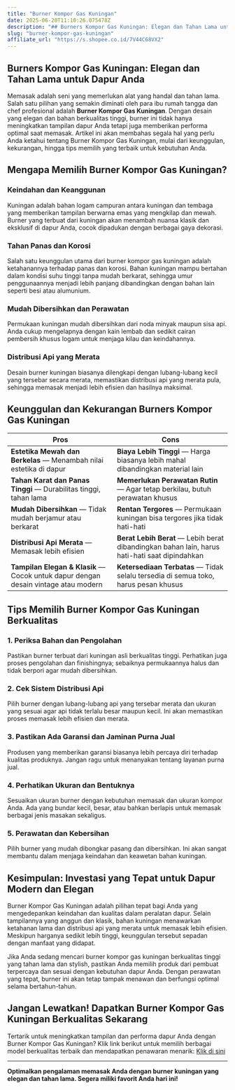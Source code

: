```yaml
---
title: "Burner Kompor Gas Kuningan"
date: 2025-06-20T11:10:26.075478Z
description: "## Burners Kompor Gas Kuningan: Elegan dan Tahan Lama untuk Dapur Anda..."
slug: "burner-kompor-gas-kuningan"
affiliate_url: "https://s.shopee.co.id/7V44C68VX2"
---
```

## Burners Kompor Gas Kuningan: Elegan dan Tahan Lama untuk Dapur Anda

Memasak adalah seni yang memerlukan alat yang handal dan tahan lama. Salah satu pilihan yang semakin diminati oleh para ibu rumah tangga dan chef profesional adalah **Burner Kompor Gas Kuningan**. Dengan desain yang elegan dan bahan berkualitas tinggi, burner ini tidak hanya meningkatkan tampilan dapur Anda tetapi juga memberikan performa optimal saat memasak. Artikel ini akan membahas segala hal yang perlu Anda ketahui tentang Burner Kompor Gas Kuningan, mulai dari keunggulan, kekurangan, hingga tips memilih yang terbaik untuk kebutuhan Anda.

## Mengapa Memilih Burner Kompor Gas Kuningan?

### Keindahan dan Keanggunan

Kuningan adalah bahan logam campuran antara kuningan dan tembaga yang memberikan tampilan berwarna emas yang mengkilap dan mewah. Burner yang terbuat dari kuningan akan menambah nuansa klasik dan eksklusif di dapur Anda, cocok dipadukan dengan berbagai gaya dekorasi.

### Tahan Panas dan Korosi

Salah satu keunggulan utama dari burner kompor gas kuningan adalah ketahanannya terhadap panas dan korosi. Bahan kuningan mampu bertahan dalam kondisi suhu tinggi tanpa mudah berkarat, sehingga umur penggunaannya menjadi lebih panjang dibandingkan dengan bahan lain seperti besi atau alumunium.

### Mudah Dibersihkan dan Perawatan

Permukaan kuningan mudah dibersihkan dari noda minyak maupun sisa api. Anda cukup mengelapnya dengan kain lembab dan sedikit cairan pembersih khusus logam untuk menjaga kilau dan keindahannya.

### Distribusi Api yang Merata

Desain burner kuningan biasanya dilengkapi dengan lubang-lubang kecil yang tersebar secara merata, memastikan distribusi api yang merata pula, sehingga memasak menjadi lebih efisien dan hasilnya maksimal.

## Keunggulan dan Kekurangan Burners Kompor Gas Kuningan

| **Pros** | **Cons** |
|---|---|
| **Estetika Mewah dan Berkelas** — Menambah nilai estetika di dapur | **Biaya Lebih Tinggi** — Harga biasanya lebih mahal dibandingkan material lain |
| **Tahan Karat dan Panas Tinggi** — Durabilitas tinggi, tahan lama | **Memerlukan Perawatan Rutin** — Agar tetap berkilau, butuh perawatan khusus |
| **Mudah Dibersihkan** — Tidak mudah berjamur atau berkarat | **Rentan Tergores** — Permukaan kuningan bisa tergores jika tidak hati-hati |
| **Distribusi Api Merata** — Memasak lebih efisien | **Berat Lebih Berat** — Lebih berat dibandingkan bahan lain, harus hati-hati saat dipindahkan |
| **Tampilan Elegan & Klasik** — Cocok untuk dapur dengan desain vintage atau modern | **Ketersediaan Terbatas** — Tidak selalu tersedia di semua toko, harus pesan khusus |

## Tips Memilih Burner Kompor Gas Kuningan Berkualitas

### 1. Periksa Bahan dan Pengolahan

Pastikan burner terbuat dari kuningan asli berkualitas tinggi. Perhatikan juga proses pengolahan dan finishingnya; sebaiknya permukaannya halus dan tidak berpori agar mudah dibersihkan.

### 2. Cek Sistem Distribusi Api

Pilih burner dengan lubang-lubang api yang tersebar merata dan ukuran yang sesuai agar api tidak terlalu besar maupun kecil. Ini akan memastikan proses memasak lebih efisien dan merata.

### 3. Pastikan Ada Garansi dan Jaminan Purna Jual

Produsen yang memberikan garansi biasanya lebih percaya diri terhadap kualitas produknya. Jangan ragu untuk menanyakan tentang layanan purna jual.

### 4. Perhatikan Ukuran dan Bentuknya

Sesuaikan ukuran burner dengan kebutuhan memasak dan ukuran kompor Anda. Ada yang bundar kecil, besar, atau bahkan berlapis untuk memasak berbagai jenis masakan sekaligus.

### 5. Perawatan dan Kebersihan

Pilih burner yang mudah dibongkar pasang dan dibersihkan. Ini akan sangat membantu dalam menjaga keindahan dan keawetan bahan kuningan.

## Kesimpulan: Investasi yang Tepat untuk Dapur Modern dan Elegan

Burner Kompor Gas Kuningan adalah pilihan tepat bagi Anda yang mengedepankan keindahan dan kualitas dalam peralatan dapur. Selain tampilannya yang anggun dan klasik, bahan kuningan menawarkan ketahanan lama dan distribusi api yang merata untuk memasak lebih efisien. Meskipun harganya sedikit lebih tinggi, keunggulan tersebut sepadan dengan manfaat yang didapat.

Jika Anda sedang mencari burner kompor gas kuningan berkualitas tinggi yang tahan lama dan stylish, pastikan Anda memilih produk dari pembuat terpercaya dan sesuai dengan kebutuhan dapur Anda. Dengan perawatan yang tepat, burner ini akan tetap tampak menawan dan berfungsi optimal selama bertahun-tahun.

## Jangan Lewatkan! Dapatkan Burner Kompor Gas Kuningan Berkualitas Sekarang

Tertarik untuk meningkatkan tampilan dan performa dapur Anda dengan Burner Kompor Gas Kuningan? Klik link berikut untuk memilih berbagai model berkualitas terbaik dan mendapatkan penawaran menarik: [Klik di sini](https://s.shopee.co.id/7V44C68VX2)

---

**Optimalkan pengalaman memasak Anda dengan burner kuningan yang elegan dan tahan lama. Segera miliki favorit Anda hari ini!**